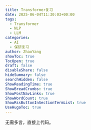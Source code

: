 ```yaml
---
title: Transformer复习
date: 2025-06-04T11:30:03+00:00
tags:
  - Transformer
  - NLP
  - LLM
categories:
  - AI
  - 保研复习
author: ZhaoYang
showToc: true
TocOpen: true
draft: false
disableShare: false
hideSummary: false
searchHidden: false
ShowReadingTime: true
ShowBreadCrumbs: true
ShowPostNavLinks: true
ShowWordCount: true
ShowRssButtonInSectionTermList: true
UseHugoToc: true
---
```

无需多言，直接上代码。


```


```
